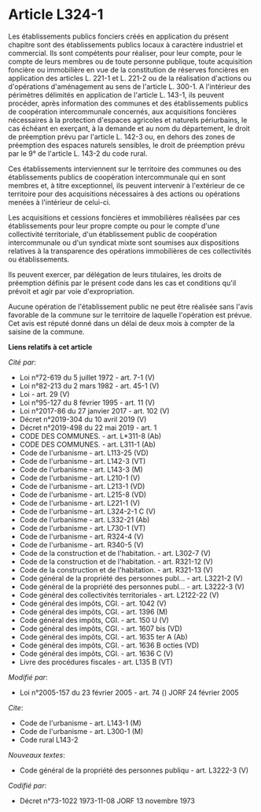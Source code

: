 # Article L324-1

Les établissements publics fonciers créés en application du présent chapitre sont des établissements publics locaux à
caractère industriel et commercial. Ils sont compétents pour réaliser, pour leur compte, pour le compte de leurs membres ou
de toute personne publique, toute acquisition foncière ou immobilière en vue de la constitution de réserves foncières en
application des articles L. 221-1 et L. 221-2 ou de la réalisation d'actions ou d'opérations d'aménagement au sens de
l'article L. 300-1. A l'intérieur des périmètres délimités en application de l'article L. 143-1, ils peuvent procéder, après
information des communes et des établissements publics de coopération intercommunale concernés, aux acquisitions foncières
nécessaires à la protection d'espaces agricoles et naturels périurbains, le cas échéant en exerçant, à la demande et au nom
du département, le droit de préemption prévu par l'article L. 142-3 ou, en dehors des zones de préemption des espaces
naturels sensibles, le droit de préemption prévu par le 9° de l'article L. 143-2 du code rural.

Ces établissements interviennent sur le territoire des communes ou des établissements publics de coopération intercommunale
qui en sont membres et, à titre exceptionnel, ils peuvent intervenir à l'extérieur de ce territoire pour des acquisitions
nécessaires à des actions ou opérations menées à l'intérieur de celui-ci.

Les acquisitions et cessions foncières et immobilières réalisées par ces établissements pour leur propre compte ou pour le
compte d'une collectivité territoriale, d'un établissement public de coopération intercommunale ou d'un syndicat mixte sont
soumises aux dispositions relatives à la transparence des opérations immobilières de ces collectivités ou établissements.

Ils peuvent exercer, par délégation de leurs titulaires, les droits de préemption définis par le présent code dans les cas et
conditions qu'il prévoit et agir par voie d'expropriation.

Aucune opération de l'établissement public ne peut être réalisée sans l'avis favorable de la commune sur le territoire de
laquelle l'opération est prévue. Cet avis est réputé donné dans un délai de deux mois à compter de la saisine de la commune.

**Liens relatifs à cet article**

_Cité par_:

  - Loi n°72-619 du 5 juillet 1972 - art. 7-1 (V)
  - Loi n°82-213 du 2 mars 1982 - art. 45-1 (V)
  - Loi - art. 29 (V)
  - Loi n°95-127 du 8 février 1995 - art. 11 (V)
  - Loi n°2017-86 du 27 janvier 2017 - art. 102 (V)
  - Décret n°2019-304 du 10 avril 2019 (V)
  - Décret n°2019-498 du 22 mai 2019 - art. 1
  - CODE DES COMMUNES. - art. L*311-8 (Ab)
  - CODE DES COMMUNES. - art. L311-1 (Ab)
  - Code de l'urbanisme - art. L113-25 (VD)
  - Code de l'urbanisme - art. L142-3 (VT)
  - Code de l'urbanisme - art. L143-3 (M)
  - Code de l'urbanisme - art. L210-1 (V)
  - Code de l'urbanisme - art. L213-1 (VD)
  - Code de l'urbanisme - art. L215-8 (VD)
  - Code de l'urbanisme - art. L221-1 (V)
  - Code de l'urbanisme - art. L324-2-1 C (V)
  - Code de l'urbanisme - art. L332-21 (Ab)
  - Code de l'urbanisme - art. L730-1 (VT)
  - Code de l'urbanisme - art. R324-4 (V)
  - Code de l'urbanisme - art. R340-5 (V)
  - Code de la construction et de l'habitation. - art. L302-7 (V)
  - Code de la construction et de l'habitation. - art. R321-12 (V)
  - Code de la construction et de l'habitation. - art. R321-13 (V)
  - Code général de la propriété des personnes publ... - art. L3221-2 (V)
  - Code général de la propriété des personnes publ... - art. L3222-3 (V)
  - Code général des collectivités territoriales - art. L2122-22 (V)
  - Code général des impôts, CGI. - art. 1042 (V)
  - Code général des impôts, CGI. - art. 1396 (M)
  - Code général des impôts, CGI. - art. 150 U (V)
  - Code général des impôts, CGI. - art. 1607 bis (VD)
  - Code général des impôts, CGI. - art. 1635 ter A (Ab)
  - Code général des impôts, CGI. - art. 1636 B octies (VD)
  - Code général des impôts, CGI. - art. 1636 C (V)
  - Livre des procédures fiscales - art. L135 B (VT)

_Modifié par_:

  - Loi n°2005-157 du 23 février 2005 - art. 74 () JORF 24 février 2005

_Cite_:

  - Code de l'urbanisme - art. L143-1 (M)
  - Code de l'urbanisme - art. L300-1 (M)
  - Code rural L143-2

_Nouveaux textes_:

  - Code général de la propriété des personnes publiqu - art. L3222-3 (V)

_Codifié par_:

  - Décret n°73-1022 1973-11-08 JORF 13 novembre 1973
